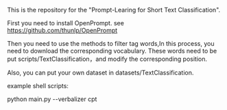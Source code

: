 This is the repository for the "Prompt-Learing for Short Text Classification".

First you need to install OpenPrompt.
see https://github.com/thunlp/OpenPrompt

Then you need to use the methods to filter tag words,In this process, you need to download the corresponding vocabulary.
These words need to be put scripts/TextClassification，and modify the corresponding position.

Also, you can put your own dataset in datasets/TextClassification.

example shell scripts:

python main.py  --verbalizer cpt



